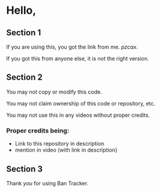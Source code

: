 # Hello, 

## **Section 1**

If you are using this, you got the link from me. *pzcax*. 

If you got this from anyone else, it is not the right version.


## **Section 2**

You may not copy or modify this code.

You may not claim ownership of this code or repository, etc.

You may not use this in any videos without proper credits. 

### Proper credits being:
- Link to this repository in description
- mention in video (with link in description)


## **Section 3**

Thank *you* for using Ban Tracker.

